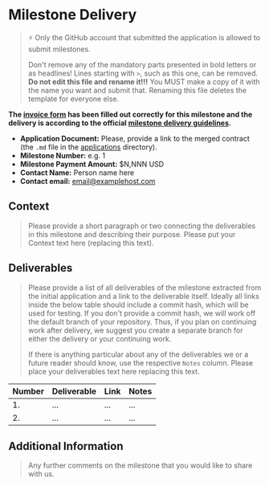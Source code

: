 # Milestone Delivery

> ⚡ Only the GitHub account that submitted the application is allowed to submit milestones. 
> 
> Don't remove any of the mandatory parts presented in bold letters or as headlines! Lines starting with `>`, such as this one, can be removed.
> **Do not edit this file and rename it!!!**  You MUST make a copy of it with the name you want and submit that.  Renaming this file deletes
> the template for everyone else.
> 

**The [invoice form](https://forms.gle/wLuAzXKa9qYrZQob9) has been filled out correctly for this milestone and the delivery is according to the official [milestone delivery guidelines](https://github.com/eosnetworkfoundation/grant-framework/blob/master/docs/milestone-deliverables-guidelines.md).**  

* **Application Document:** Please, provide a link to the merged contract (the `.md` file in the [applications](https://github.com/eosnetworkfoundation/grant-framework/tree/master/applications) directory).
* **Milestone Number:** e.g. 1
* **Milestone Payment Amount:** $N,NNN USD
* **Contact Name:** Person name here
* **Contact email:** email@examplehost.com

## Context
> Please provide a short paragraph or two connecting the deliverables in this milestone and describing their purpose.
Please put your Context text here (replacing this text).

## Deliverables
> Please provide a list of all deliverables of the milestone extracted from the initial application and a link to the deliverable itself. Ideally all links inside the below table should include a commit hash, which will be used for testing. If you don't provide a commit hash, we will work off the default branch of your repository. Thus, if you plan on continuing work after delivery, we suggest you create a separate branch for either the delivery or your continuing work. 
> 
> If there is anything particular about any of the deliverables we or a future reader should know, use the respective `Notes` column.
Please place your deliverables text here replacing this text.

| Number | Deliverable | Link | Notes |
| ------------- | ------------- | ------------- |------------- |
| 1. | ... |...| ...| 
| 2.  | ... |...| ...| 

## Additional Information
> Any further comments on the milestone that you would like to share with us.
